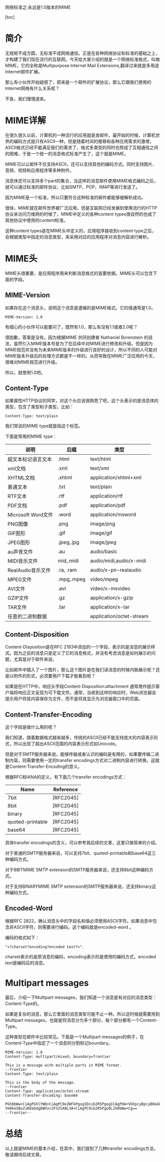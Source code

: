 网络标准之:永远是1.0版本的MIME

[toc]

# 简介

无规矩不成方圆，无标准不成网络通信。正是在各种网络协议和标准的基础之上，才构建了我们现在流行的互联网。今天给大家介绍的就是一个网络标准格式，叫做MIME，它的全称是Multipurpose Internet Mail Extensions,翻译过来就是多用途Internet邮件扩展。

那么有小伙伴开始疑惑了，原来是一个邮件的扩展协议，那么它跟我们使用的Internet网络有什么关系呢？

不急，我们慢慢道来。

# MIME详解

在很久很久以前，计算机的一种流行的应用就是发邮件，最开始的时候，计算机世界的编码方式就只有ASCII一种，但是随着时间的推移和各种应用需求的激增，ASCII格式已经不能满足我们的需求了，格式多类型的同时也照成了互相通信之间的困难，于是一个统一的消息格式标准产生了，这个就是MIME。

MIME可以让邮件不仅支持ASCII，还可以支持其他的编码方式。同时支持图片、音频、视频和应用程序等多种附件。

消息体还可以支持多个part的集合，当这样的消息邮件使用MIME格式编码之后，就可以通过标准的邮件协议，比如SMTP、POP、IMAP等进行发送了。

因为MIME是一个标准，所以只要符合这种标准的邮件都能够被解析成功。

很快，MIME就在邮件世界被广泛应用，但是互联网已经发展到使用流行的HTTP协议来访问万维网的时候了，MIME中定义的各种content types很自然的也成了其他协议中使用的content标准。

这种content types是在MIME头中定义的，应用程序接收到content type之后，会根据类型中指定的消息类型，来采用对应的应用程序对消息内容进行解析。

# MIME头

MIME头很重要，是应用程序用来判断消息格式的首要依据。MIME头可以包含下面的字段。

## MIME-Version

如果存在这个消息头，说明这个消息是遵循的是MIME格式。它的值通常是1.0。

```
MIME-Version: 1.0
```

有细心的小伙伴可以能要问了，既然有1.0，那么有没有1.1或者2.0呢？

很抱歉，答案是没有。因为根据MIME 共同创建者 Nathaniel Borenstein 的说法，虽然引入MIME版本号是为了在后续中对MIME进行修改和升级。但是因为MIME规范并没有为未来MIME版本的升级进行良好的设计，所以不同的人可能对MIME版本升级后的处理方式都是不一样的。从而导致在MIME广泛应用的今天，很难对MIME规范进行升级。

所以，就使用1.0吧。

## Content-Type

如果属性HTTP协议的同学，对这个头应该很熟悉了吧，这个头表示的是消息体的类型，包含了类型和子类型，比如：

```
Content-Type: text/plain
```

我们常说的MIME type就是指这个标签。

下面是常用的MIME type：

说明|后缀|类型
---|---|---
超文本标记语言文本| .html| text/html
xml文档| .xml |text/xml
XHTML文档 |.xhtml |application/xhtml+xml
普通文本| .txt |text/plain
RTF文本 |.rtf |application/rtf
PDF文档 |.pdf| application/pdf
Microsoft Word文件 |.word| application/msword
PNG图像 |.png| image/png
GIF图形 |.gif |image/gif
JPEG图形 |.jpeg,.jpg |image/jpeg
au声音文件 |.au| audio/basic
MIDI音乐文件| mid,.midi| audio/midi,audio/x-midi
RealAudio音乐文件| .ra, .ram| audio/x-pn-realaudio
MPEG文件| .mpg,.mpeg| video/mpeg
AVI文件| .avi| video/x-msvideo
GZIP文件 |.gz| application/x-gzip
TAR文件| .tar |application/x-tar
任意的二进制数据| | application/octet-stream

## Content-Disposition

Content-Disposition是在RFC 2183中添加的一个字段，表示的是消息的展示样式。因为之前的消息只是定义了它的消息格式，并没有考虑消息是如何展示的问题，尤其是对于邮件来说。

比如邮件中插入了一个图片，那么这个图片是在我们读消息的时候内联展示呢？还是以附件的形式，必须要用户下载才能看到呢？

如果是在HTTP中，响应头字段Content-Disposition:attachment 通常用作提示客户端将响应正文呈现为可下载文件。通常，当收到这样的响应时，Web浏览器会提示用户将其内容保存为文件，而不是将其显示为浏览器窗口中的页面。

## Content-Transfer-Encoding

这个字段是做什么用的呢？

我们知道，随着数据格式越来越多，传统的ASCII已经不能支持庞大的内容表示形式，所以出现了超出ASCII范围的内容表示形式如Unicode。

但是对于SMTP服务器来说，能够传输或者认识的编码是有限的，如果要传输二进制内容，则需要使用一定的transfer encodings方式对二进制内容进行转换。这就是Content-Transfer-Encoding的意义。

根据RFC和IANA的定义，有下面几个transfer encodings方式：

Name |      Reference
----|-----
7bit |            [RFC2045]
8bit  |           [RFC2045]
binary |          [RFC2045]
quoted-printable| [RFC2045]
base64      |     [RFC2045]

具体transfer encodings的含义，可以参考我后续的文章，这里只做简单的介绍。

对于普通的SMTP服务器来说，可以支持7bit、quoted-printable和base64这三种编码方式。

对于8BITMIME SMTP extension的SMTP服务器来说，还支持8bit这种编码方式。

对于支持BINARYMIME SMTP extension的SMTP服务器来说，还支持binary这种编码方式。

## Encoded-Word

根据RFC 2822，确认消息头中的字段名和值必须使用ASCII字符。如果消息中包含非ASCII字符，则需要进行编码。这个编码就是encoded-word 。

编码的格式如下：

```
"=?charset?encoding?encoded text?=".
```

charset表示的是原消息的编码，encoding表示的是使用的编码方式，encoded text是编码后的消息。

# Multipart messages

最后，介绍一下Multipart messages，我们知道一个消息是有对应的消息类型：Content-Type的。

如果是复杂的消息，那么它里面的消息类型可能不止一种。所以这时候就需要用到Multipart messages，也就是将消息分为多个部分，每个部分都有一个Content-Type。

这种类型在邮件中比较常见。下面是一个Multipart messages的例子，在Content-Type中指定了一个消息的分割标记boundary。

```
MIME-Version: 1.0
Content-Type: multipart/mixed; boundary=frontier

This is a message with multiple parts in MIME format.
--frontier
Content-Type: text/plain

This is the body of the message.
--frontier
Content-Type: application/octet-stream
Content-Transfer-Encoding: base64

PGh0bWw+CiAgPGhlYWQ+CiAgPC9oZWFkPgogIDxib2R5PgogICAgPHA+VGhpcyBpcyB0aGUg
Ym9keSBvZiB0aGUgbWVzc2FnZS48L3A+CiAgPC9ib2R5Pgo8L2h0bWw+Cg==
--frontier--
```

# 总结

以上就是MIME的基本介绍，在其中，我们提到了几种transfer encodings方法，敬请期待后续文章。









